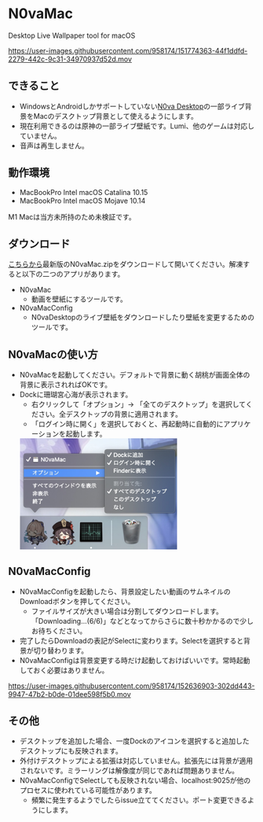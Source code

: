 # N0vaMac
Desktop Live Wallpaper tool for macOS 

https://user-images.githubusercontent.com/958174/151774363-44f1ddfd-2279-442c-9c31-34970937d52d.mov


## できること
* WindowsとAndroidしかサポートしていない[N0va Desktop](https://n0vadp.mihoyo.com/)の一部ライブ背景をMacのデスクトップ背景として使えるようにします。
* 現在利用できるのは原神の一部ライブ壁紙です。Lumi、他のゲームは対応していません。
* 音声は再生しません。

## 動作環境
* MacBookPro Intel macOS Catalina 10.15
* MacBookPro Intel macOS Mojave 10.14

M1 Macは当方未所持のため未検証です。

## ダウンロード
[こちらから](https://github.com/yoshidan/N0vaMac/releases)最新版のN0vaMac.zipをダウンロードして開いてください。解凍すると以下の二つのアプリがあります。
* N0vaMac
  - 動画を壁紙にするツールです。
* N0vaMacConfig 
  - N0vaDesktopのライブ壁紙をダウンロードしたり壁紙を変更するためのツールです。

## N0vaMacの使い方
* N0vaMacを起動してください。デフォルトで背景に動く胡桃が画面全体の背景に表示されればOKです。
* Dockに珊瑚宮心海が表示されます。
  - 右クリックして「オプション」→ 「全てのデスクトップ」を選択してください。全デスクトップの背景に適用されます。
  - 「ログイン時に開く」を選択しておくと、再起動時に自動的にアプリケーションを起動します。
  <img src="./images/setting.jpg" width="320"/>

## N0vaMacConfig
* N0vaMacConfigを起動したら、背景設定したい動画のサムネイルのDownloadボタンを押してください。
  - ファイルサイズが大きい場合は分割してダウンロードします。「Downloading...(6/6)」などとなってからさらに数十秒かかるので少しお待ちください。
* 完了したらDownloadの表記がSelectに変わります。Selectを選択すると背景が切り替わります。
* N0vaMacConfigは背景変更する時だけ起動しておけばいいです。常時起動しておく必要はありません。

https://user-images.githubusercontent.com/958174/152636903-302dd443-9947-47b2-b0de-01dee598f5b0.mov
  
## その他
* デスクトップを追加した場合、一度Dockのアイコンを選択すると追加したデスクトップにも反映されます。
* 外付けデスクトップによる拡張は対応していません。拡張先には背景が適用されないです。ミラーリングは解像度が同じであれば問題ありません。
* N0vaMacConfigでSelectしても反映されない場合、localhost:9025が他のプロセスに使われている可能性があります。
  - 頻繁に発生するようでしたらissue立ててください。ポート変更できるようにします。 
